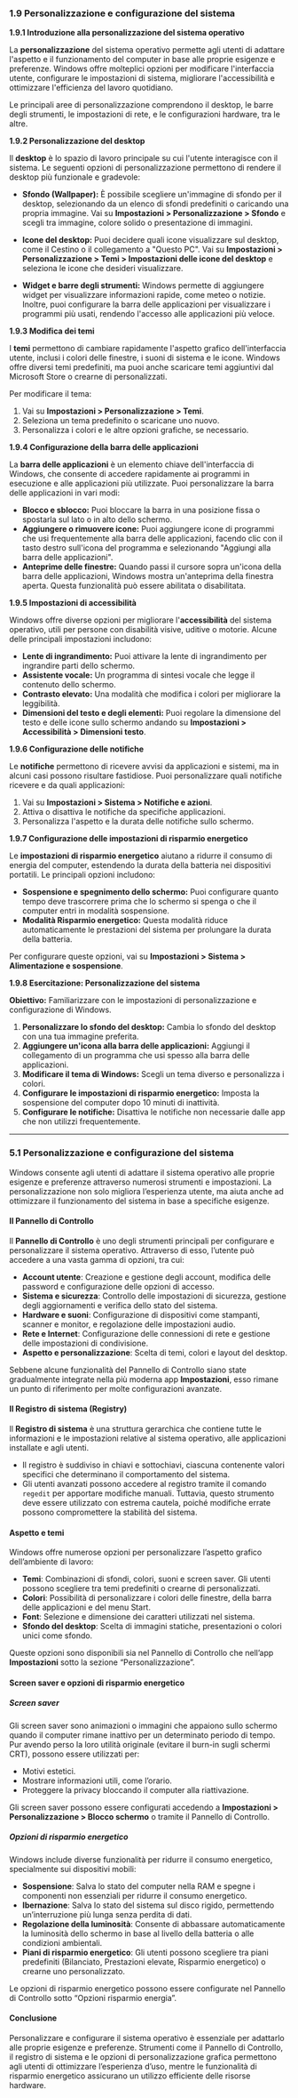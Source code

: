 ### 1.9 Personalizzazione e configurazione del sistema

**1.9.1 Introduzione alla personalizzazione del sistema operativo**

La **personalizzazione** del sistema operativo permette agli utenti di adattare l'aspetto e il funzionamento del computer in base alle proprie esigenze e preferenze. Windows offre molteplici opzioni per modificare l'interfaccia utente, configurare le impostazioni di sistema, migliorare l'accessibilità e ottimizzare l'efficienza del lavoro quotidiano.

Le principali aree di personalizzazione comprendono il desktop, le barre degli strumenti, le impostazioni di rete, e le configurazioni hardware, tra le altre.

**1.9.2 Personalizzazione del desktop**

Il **desktop** è lo spazio di lavoro principale su cui l'utente interagisce con il sistema. Le seguenti opzioni di personalizzazione permettono di rendere il desktop più funzionale e gradevole:

- **Sfondo (Wallpaper):** È possibile scegliere un'immagine di sfondo per il desktop, selezionando da un elenco di sfondi predefiniti o caricando una propria immagine. Vai su **Impostazioni > Personalizzazione > Sfondo** e scegli tra immagine, colore solido o presentazione di immagini.
  
- **Icone del desktop:** Puoi decidere quali icone visualizzare sul desktop, come il Cestino o il collegamento a "Questo PC". Vai su **Impostazioni > Personalizzazione > Temi > Impostazioni delle icone del desktop** e seleziona le icone che desideri visualizzare.

- **Widget e barre degli strumenti:** Windows permette di aggiungere widget per visualizzare informazioni rapide, come meteo o notizie. Inoltre, puoi configurare la barra delle applicazioni per visualizzare i programmi più usati, rendendo l'accesso alle applicazioni più veloce.

**1.9.3 Modifica dei temi**

I **temi** permettono di cambiare rapidamente l'aspetto grafico dell'interfaccia utente, inclusi i colori delle finestre, i suoni di sistema e le icone. Windows offre diversi temi predefiniti, ma puoi anche scaricare temi aggiuntivi dal Microsoft Store o crearne di personalizzati.

Per modificare il tema:
1. Vai su **Impostazioni > Personalizzazione > Temi**.
2. Seleziona un tema predefinito o scaricane uno nuovo.
3. Personalizza i colori e le altre opzioni grafiche, se necessario.

**1.9.4 Configurazione della barra delle applicazioni**

La **barra delle applicazioni** è un elemento chiave dell'interfaccia di Windows, che consente di accedere rapidamente ai programmi in esecuzione e alle applicazioni più utilizzate. Puoi personalizzare la barra delle applicazioni in vari modi:

- **Blocco e sblocco:** Puoi bloccare la barra in una posizione fissa o spostarla sul lato o in alto dello schermo.
- **Aggiungere o rimuovere icone:** Puoi aggiungere icone di programmi che usi frequentemente alla barra delle applicazioni, facendo clic con il tasto destro sull'icona del programma e selezionando "Aggiungi alla barra delle applicazioni".
- **Anteprime delle finestre:** Quando passi il cursore sopra un'icona della barra delle applicazioni, Windows mostra un'anteprima della finestra aperta. Questa funzionalità può essere abilitata o disabilitata.

**1.9.5 Impostazioni di accessibilità**

Windows offre diverse opzioni per migliorare l'**accessibilità** del sistema operativo, utili per persone con disabilità visive, uditive o motorie. Alcune delle principali impostazioni includono:

- **Lente di ingrandimento:** Puoi attivare la lente di ingrandimento per ingrandire parti dello schermo.
- **Assistente vocale:** Un programma di sintesi vocale che legge il contenuto dello schermo.
- **Contrasto elevato:** Una modalità che modifica i colori per migliorare la leggibilità.
- **Dimensioni del testo e degli elementi:** Puoi regolare la dimensione del testo e delle icone sullo schermo andando su **Impostazioni > Accessibilità > Dimensioni testo**.

**1.9.6 Configurazione delle notifiche**

Le **notifiche** permettono di ricevere avvisi da applicazioni e sistemi, ma in alcuni casi possono risultare fastidiose. Puoi personalizzare quali notifiche ricevere e da quali applicazioni:

1. Vai su **Impostazioni > Sistema > Notifiche e azioni**.
2. Attiva o disattiva le notifiche da specifiche applicazioni.
3. Personalizza l'aspetto e la durata delle notifiche sullo schermo.

**1.9.7 Configurazione delle impostazioni di risparmio energetico**

Le **impostazioni di risparmio energetico** aiutano a ridurre il consumo di energia del computer, estendendo la durata della batteria nei dispositivi portatili. Le principali opzioni includono:

- **Sospensione e spegnimento dello schermo:** Puoi configurare quanto tempo deve trascorrere prima che lo schermo si spenga o che il computer entri in modalità sospensione.
- **Modalità Risparmio energetico:** Questa modalità riduce automaticamente le prestazioni del sistema per prolungare la durata della batteria.

Per configurare queste opzioni, vai su **Impostazioni > Sistema > Alimentazione e sospensione**.

**1.9.8 Esercitazione: Personalizzazione del sistema**

**Obiettivo:** Familiarizzare con le impostazioni di personalizzazione e configurazione di Windows.

1. **Personalizzare lo sfondo del desktop:** Cambia lo sfondo del desktop con una tua immagine preferita.
2. **Aggiungere un'icona alla barra delle applicazioni:** Aggiungi il collegamento di un programma che usi spesso alla barra delle applicazioni.
3. **Modificare il tema di Windows:** Scegli un tema diverso e personalizza i colori.
4. **Configurare le impostazioni di risparmio energetico:** Imposta la sospensione del computer dopo 10 minuti di inattività.
5. **Configurare le notifiche:** Disattiva le notifiche non necessarie dalle app che non utilizzi frequentemente.

---

### 5.1 Personalizzazione e configurazione del sistema

Windows consente agli utenti di adattare il sistema operativo alle proprie esigenze e preferenze attraverso numerosi strumenti e impostazioni. La personalizzazione non solo migliora l’esperienza utente, ma aiuta anche ad ottimizzare il funzionamento del sistema in base a specifiche esigenze.

#### Il Pannello di Controllo
Il **Pannello di Controllo** è uno degli strumenti principali per configurare e personalizzare il sistema operativo. Attraverso di esso, l’utente può accedere a una vasta gamma di opzioni, tra cui:

- **Account utente**: Creazione e gestione degli account, modifica delle password e configurazione delle opzioni di accesso.
- **Sistema e sicurezza**: Controllo delle impostazioni di sicurezza, gestione degli aggiornamenti e verifica dello stato del sistema.
- **Hardware e suoni**: Configurazione di dispositivi come stampanti, scanner e monitor, e regolazione delle impostazioni audio.
- **Rete e Internet**: Configurazione delle connessioni di rete e gestione delle impostazioni di condivisione.
- **Aspetto e personalizzazione**: Scelta di temi, colori e layout del desktop.

Sebbene alcune funzionalità del Pannello di Controllo siano state gradualmente integrate nella più moderna app **Impostazioni**, esso rimane un punto di riferimento per molte configurazioni avanzate.

#### Il Registro di sistema (Registry)
Il **Registro di sistema** è una struttura gerarchica che contiene tutte le informazioni e le impostazioni relative al sistema operativo, alle applicazioni installate e agli utenti.

- Il registro è suddiviso in chiavi e sottochiavi, ciascuna contenente valori specifici che determinano il comportamento del sistema.
- Gli utenti avanzati possono accedere al registro tramite il comando `regedit` per apportare modifiche manuali. Tuttavia, questo strumento deve essere utilizzato con estrema cautela, poiché modifiche errate possono compromettere la stabilità del sistema.

#### Aspetto e temi
Windows offre numerose opzioni per personalizzare l’aspetto grafico dell’ambiente di lavoro:

- **Temi**: Combinazioni di sfondi, colori, suoni e screen saver. Gli utenti possono scegliere tra temi predefiniti o crearne di personalizzati.
- **Colori**: Possibilità di personalizzare i colori delle finestre, della barra delle applicazioni e del menu Start.
- **Font**: Selezione e dimensione dei caratteri utilizzati nel sistema.
- **Sfondo del desktop**: Scelta di immagini statiche, presentazioni o colori unici come sfondo.

Queste opzioni sono disponibili sia nel Pannello di Controllo che nell’app **Impostazioni** sotto la sezione “Personalizzazione”.

#### Screen saver e opzioni di risparmio energetico

##### Screen saver
Gli screen saver sono animazioni o immagini che appaiono sullo schermo quando il computer rimane inattivo per un determinato periodo di tempo. Pur avendo perso la loro utilità originale (evitare il burn-in sugli schermi CRT), possono essere utilizzati per:
- Motivi estetici.
- Mostrare informazioni utili, come l’orario.
- Proteggere la privacy bloccando il computer alla riattivazione.

Gli screen saver possono essere configurati accedendo a **Impostazioni > Personalizzazione > Blocco schermo** o tramite il Pannello di Controllo.

##### Opzioni di risparmio energetico
Windows include diverse funzionalità per ridurre il consumo energetico, specialmente sui dispositivi mobili:
- **Sospensione**: Salva lo stato del computer nella RAM e spegne i componenti non essenziali per ridurre il consumo energetico.
- **Ibernazione**: Salva lo stato del sistema sul disco rigido, permettendo un’interruzione più lunga senza perdita di dati.
- **Regolazione della luminosità**: Consente di abbassare automaticamente la luminosità dello schermo in base al livello della batteria o alle condizioni ambientali.
- **Piani di risparmio energetico**: Gli utenti possono scegliere tra piani predefiniti (Bilanciato, Prestazioni elevate, Risparmio energetico) o crearne uno personalizzato.

Le opzioni di risparmio energetico possono essere configurate nel Pannello di Controllo sotto “Opzioni risparmio energia”.

#### Conclusione
Personalizzare e configurare il sistema operativo è essenziale per adattarlo alle proprie esigenze e preferenze. Strumenti come il Pannello di Controllo, il registro di sistema e le opzioni di personalizzazione grafica permettono agli utenti di ottimizzare l’esperienza d’uso, mentre le funzionalità di risparmio energetico assicurano un utilizzo efficiente delle risorse hardware.


